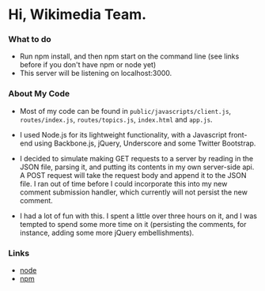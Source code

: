 # Hi, Wikimedia Team.

### What to do

* Run npm install, and then npm start on the command line (see links before if you don't have npm or node yet)
* This server will be listening on localhost:3000. 


### About My Code 

* Most of my code can be found in `public/javascripts/client.js`, `routes/index.js`, `routes/topics.js`, `index.html` and `app.js`. 

* I used Node.js for its lightweight functionality, with a Javascript front-end using Backbone.js, jQuery, Underscore and some Twitter Bootstrap. 

* I decided to simulate making GET requests to a server by reading in the JSON file, parsing it, and putting its contents in my own server-side api. A POST request will take the request body and append it to the JSON file. I ran out of time before I could incorporate this into my new comment submission handler, which currently will not persist the new comment. 

* I had a lot of fun with this. I spent a little over three hours on it, and I was tempted to spend some more time on it (persisting the comments, for instance, adding some more jQuery embellishments).

### Links

* [node](http://nodejs.org/)
* [npm](https://www.npmjs.org/)
